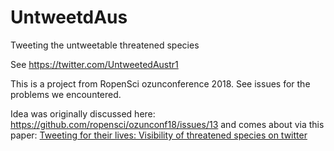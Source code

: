 # UntweetdAus
Tweeting the untweetable threatened species

See https://twitter.com/UntweetedAustr1

This is a project from RopenSci ozunconference 2018. See issues for the problems we encountered.

Idea was originally discussed here: https://github.com/ropensci/ozunconf18/issues/13
and comes about via this paper: [Tweeting for their lives: Visibility of threatened species on twitter](https://www.sciencedirect.com/science/article/pii/S1617138118301183?dgcid=coauthor)

